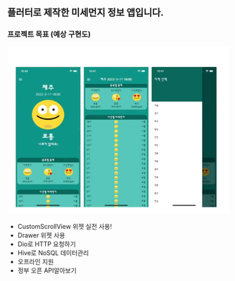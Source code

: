 ## 플러터로 제작한 미세먼지 정보 앱입니다.

### 프로젝트 목표 (예상 구현도)

![img.png](img.png)

- CustomScrollView 위젯 실전 사용!
- Drawer 위젯 사용
- Dio로 HTTP 요청하기
- Hive로 NoSQL 데이터관리
- 오프라인 지원
- 정부 오픈 API알아보기
